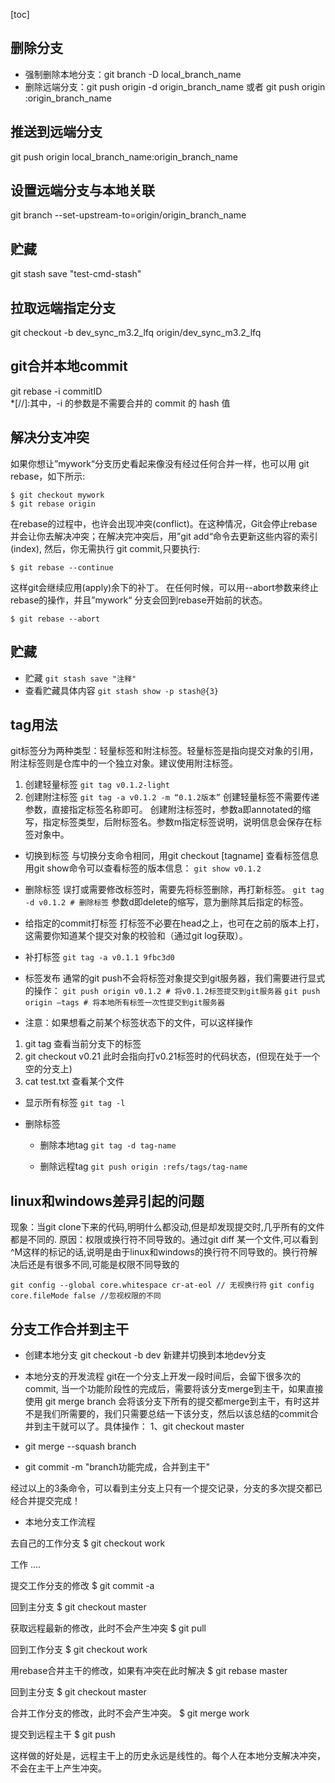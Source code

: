 [toc]
## 删除分支
- 强制删除本地分支：git branch -D local_branch_name
- 删除远端分支：git push origin -d origin_branch_name 或者 git push origin :origin_branch_name

## 推送到远端分支
git push origin local_branch_name:origin_branch_name

## 设置远端分支与本地关联
git branch --set-upstream-to=origin/origin_branch_name

## 贮藏
git stash save "test-cmd-stash"

## 拉取远端指定分支
 git checkout -b dev_sync_m3.2_lfq origin/dev_sync_m3.2_lfq 

## git合并本地commit
git rebase -i commitID  
*[//]:其中，-i 的参数是不需要合并的 commit 的 hash 值

## 解决分支冲突
如果你想让”mywork“分支历史看起来像没有经过任何合并一样，也可以用 git rebase，如下所示:
``` shell
$ git checkout mywork
$ git rebase origin
```
在rebase的过程中，也许会出现冲突(conflict)。在这种情况，Git会停止rebase并会让你去解决冲突；在解决完冲突后，用”git add“命令去更新这些内容的索引(index), 然后，你无需执行 git commit,只要执行:
```shell
$ git rebase --continue
```

这样git会继续应用(apply)余下的补丁。
在任何时候，可以用--abort参数来终止rebase的操作，并且”mywork“ 分支会回到rebase开始前的状态。
```shell
$ git rebase --abort
```
## 贮藏
- 贮藏 
    ```git stash save "注释"```
- 查看贮藏具体内容
    ```git stash show -p stash@{3}```

## tag用法
git标签分为两种类型：轻量标签和附注标签。轻量标签是指向提交对象的引用，附注标签则是仓库中的一个独立对象。建议使用附注标签。
1. 创建轻量标签
```git tag v0.1.2-light```
2. 创建附注标签
    ```git tag -a v0.1.2 -m “0.1.2版本”```
创建轻量标签不需要传递参数，直接指定标签名称即可。
创建附注标签时，参数a即annotated的缩写，指定标签类型，后附标签名。参数m指定标签说明，说明信息会保存在标签对象中。

- 切换到标签
与切换分支命令相同，用git checkout [tagname]
查看标签信息
用git show命令可以查看标签的版本信息：
    ```git show v0.1.2```

- 删除标签
误打或需要修改标签时，需要先将标签删除，再打新标签。
    ```git tag -d v0.1.2 # 删除标签```
参数d即delete的缩写，意为删除其后指定的标签。

- 给指定的commit打标签
打标签不必要在head之上，也可在之前的版本上打，这需要你知道某个提交对象的校验和（通过git log获取）。

- 补打标签
    ``` git tag -a v0.1.1 9fbc3d0 ```

- 标签发布
通常的git push不会将标签对象提交到git服务器，我们需要进行显式的操作：
    ```git push origin v0.1.2 # 将v0.1.2标签提交到git服务器```
    ```git push origin –tags # 将本地所有标签一次性提交到git服务器```

- 注意：如果想看之前某个标签状态下的文件，可以这样操作
1. git tag  查看当前分支下的标签
2. git  checkout v0.21  此时会指向打v0.21标签时的代码状态，(但现在处于一个空的分支上)
3. cat  test.txt  查看某个文件

- 显示所有标签
    ```git tag -l```

- 删除标签
    - 删除本地tag
    ```git tag -d tag-name```

    - 删除远程tag
    ```git push origin :refs/tags/tag-name```

## linux和windows差异引起的问题
现象：当git clone下来的代码,明明什么都没动,但是却发现提交时,几乎所有的文件都是不同的. 原因：权限或换行符不同导致的。通过git diff 某一个文件,可以看到^M这样的标记的话,说明是由于linux和windows的换行符不同导致的。换行符解决后还是有很多不同,可能是权限不同导致的

```git config --global core.whitespace cr-at-eol // 无视换行符```
```git config core.fileMode false //忽视权限的不同```

## 分支工作合并到主干
- 创建本地分支 git checkout -b dev 新建并切换到本地dev分支

- 本地分支的开发流程 git在一个分支上开发一段时间后，会留下很多次的commit, 当一个功能阶段性的完成后，需要将该分支merge到主干，如果直接使用 git merge branch 会将该分支下所有的提交都merge到主干，有时这并不是我们所需要的，我们只需要总结一下该分支，然后以该总结的commit合并到主干就可以了。具体操作： 1、git checkout master

- git merge --squash branch

- git commit -m "branch功能完成，合并到主干"

经过以上的3条命令，可以看到主分支上只有一个提交记录，分支的多次提交都已经合并提交完成！

- 本地分支工作流程

去自己的工作分支 $ git checkout work

工作 ....

提交工作分支的修改 $ git commit -a

回到主分支 $ git checkout master

获取远程最新的修改，此时不会产生冲突 $ git pull

回到工作分支 $ git checkout work

用rebase合并主干的修改，如果有冲突在此时解决 $ git rebase master

回到主分支 $ git checkout master

合并工作分支的修改，此时不会产生冲突。 $ git merge work

提交到远程主干 $ git push

这样做的好处是，远程主干上的历史永远是线性的。每个人在本地分支解决冲突，不会在主干上产生冲突。


